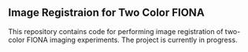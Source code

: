 ## Image Registraion for Two Color FIONA

This repository contains code for performing image registration of two-color FIONA imaging experiments. The project is 
currently in progress.
